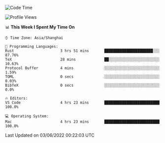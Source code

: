 <!--START_SECTION:waka-->
![Code Time](http://img.shields.io/badge/Code%20Time-1%2C362%20hrs%2037%20mins-blue)

![Profile Views](http://img.shields.io/badge/Profile%20Views-13-blue)

📊 **This Week I Spent My Time On** 

```text
⌚︎ Time Zone: Asia/Shanghai

💬 Programming Languages: 
Rust                     3 hrs 51 mins       ██████████████████████░░░   87.76% 
TeX                      28 mins             ██░░░░░░░░░░░░░░░░░░░░░░░   10.63% 
Protocol Buffer          4 mins              ░░░░░░░░░░░░░░░░░░░░░░░░░   1.59% 
TOML                     0 secs              ░░░░░░░░░░░░░░░░░░░░░░░░░   0.03% 
BibTeX                   0 secs              ░░░░░░░░░░░░░░░░░░░░░░░░░   0.0%

🔥 Editors: 
VS Code                  4 hrs 23 mins       █████████████████████████   100.0%

💻 Operating System: 
Mac                      4 hrs 23 mins       █████████████████████████   100.0%

```


 Last Updated on 03/06/2022 00:22:03 UTC
<!--END_SECTION:waka-->
